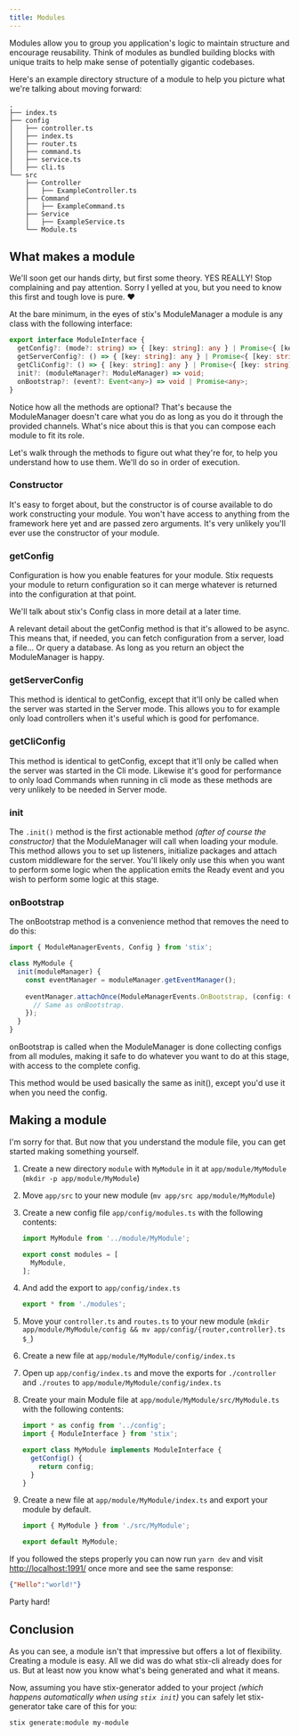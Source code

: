 ```yaml
---
title: Modules
---
```


Modules allow you to group you application's logic to maintain structure and encourage reusability. 
Think of modules as bundled building blocks with unique traits to help make sense of potentially gigantic codebases.

Here's an example directory structure of a module to help you picture what we're talking about moving forward:

```
.
├── index.ts
├── config
│   ├── controller.ts
│   ├── index.ts
│   ├── router.ts
│   ├── command.ts
│   ├── service.ts
│   ├── cli.ts
└── src
    ├── Controller
    │   ├── ExampleController.ts
    ├── Command
    │   ├── ExampleCommand.ts
    ├── Service
    │   ├── ExampleService.ts
    └── Module.ts
```

## What makes a module

We'll soon get our hands dirty, but first some theory. YES REALLY! Stop complaining and pay attention. Sorry I yelled at you, but you need to know this first and tough love is pure. ♥️

At the bare minimum, in the eyes of stix's ModuleManager a module is any class with the following interface:

```ts
export interface ModuleInterface {
  getConfig?: (mode?: string) => { [key: string]: any } | Promise<{ [key: string]: any }>;
  getServerConfig?: () => { [key: string]: any } | Promise<{ [key: string]: any }>;
  getCliConfig?: () => { [key: string]: any } | Promise<{ [key: string]: any }>;
  init?: (moduleManager?: ModuleManager) => void;
  onBootstrap?: (event?: Event<any>) => void | Promise<any>;
}
```

Notice how all the methods are optional? That's because the ModuleManager doesn't care what you do as long as you do it through the provided channels. What's nice about this is that you can compose each module to fit its role.

Let's walk through the methods to figure out what they're for, to help you understand how to use them. We'll do so in order of execution.

### Constructor

It's easy to forget about, but the constructor is of course available to do work constructing your module. You won't have access to anything from the framework here yet and are passed zero arguments. It's very unlikely you'll ever use the constructor of your module.

### getConfig

Configuration is how you enable features for your module. Stix requests your module to return configuration so it can merge whatever is returned into the configuration at that point.

We'll talk about stix's Config class in more detail at a later time.

A relevant detail about the getConfig method is that it's allowed to be async. This means that, if needed, you can fetch configuration from a server, load a file... Or query a database. As long as you return an object the ModuleManager is happy.

### getServerConfig

This method is identical to getConfig, except that it'll only be called when the server was started in the Server mode. This allows you to for example only load controllers when it's useful which is good for perfomance.

### getCliConfig

This method is identical to getConfig, except that it'll only be called when the server was started in the Cli mode. Likewise it's good for performance to only load Commands when running in cli mode as these methods are very unlikely to be needed in Server mode.

### init

The `.init()` method is the first actionable method _(after of course the constructor)_ that the ModuleManager will call when loading your module. This method allows you to set up listeners, initialize packages and attach custom middleware for the server. You'll likely only use this when you want to perform some logic when the application emits the Ready event and you wish to perform some logic at this stage.

### onBootstrap

The onBootstrap method is a convenience method that removes the need to do this:

```ts
import { ModuleManagerEvents, Config } from 'stix';

class MyModule {
  init(moduleManager) {
    const eventManager = moduleManager.getEventManager();
    
    eventManager.attachOnce(ModuleManagerEvents.OnBootstrap, (config: Config) => {
      // Same as onBootstrap.
    });
  }
}
```

onBootstrap is called when the ModuleManager is done collecting configs from all modules, making it safe to do whatever you want to do at this stage, with access to the complete config.

This method would be used basically the same as init(), except you'd use it when you need the config.

## Making a module

I'm sorry for that. But now that you understand the module file, you can get started making something yourself.

1. Create a new directory `module` with `MyModule` in it at `app/module/MyModule` (`mkdir -p app/module/MyModule`)
2. Move `app/src` to your new module (`mv app/src app/module/MyModule`)
3. Create a new config file `app/config/modules.ts` with the following contents:

    ```ts
    import MyModule from '../module/MyModule';

    export const modules = [
      MyModule,
    ];
    ```

4. And add the export to `app/config/index.ts`

    ```ts
    export * from './modules';
    ```

5. Move your `controller.ts` and `routes.ts` to your new module (`mkdir app/module/MyModule/config && mv app/config/{router,controller}.ts $_`)
6. Create a new file at `app/module/MyModule/config/index.ts`
7. Open up `app/config/index.ts` and move the exports for `./controller` and `./routes` to `app/module/MyModule/config/index.ts`
8. Create your main Module file at `app/module/MyModule/src/MyModule.ts` with the following contents:

    ```ts
    import * as config from '../config';
    import { ModuleInterface } from 'stix';

    export class MyModule implements ModuleInterface {
      getConfig() {
        return config;
      }
    }
    ```

9. Create a new file at `app/module/MyModule/index.ts` and export your module by default.

    ```ts
    import { MyModule } from './src/MyModule';

    export default MyModule;
    ```

If you followed the steps properly you can now run `yarn dev` and visit [http://localhost:1991/](http://localhost:1991/) once more and see the same response:

```json
{"Hello":"world!"}
```

Party hard!

## Conclusion

As you can see, a module isn't that impressive but offers a lot of flexibility. Creating a module is easy.
All we did was do what stix-cli already does for us. But at least now you know what's being generated and what it means.

Now, assuming you have stix-generator added to your project _(which happens automatically when using `stix init`)_ you can safely let stix-generator take care of this for you:

`stix generate:module my-module`
